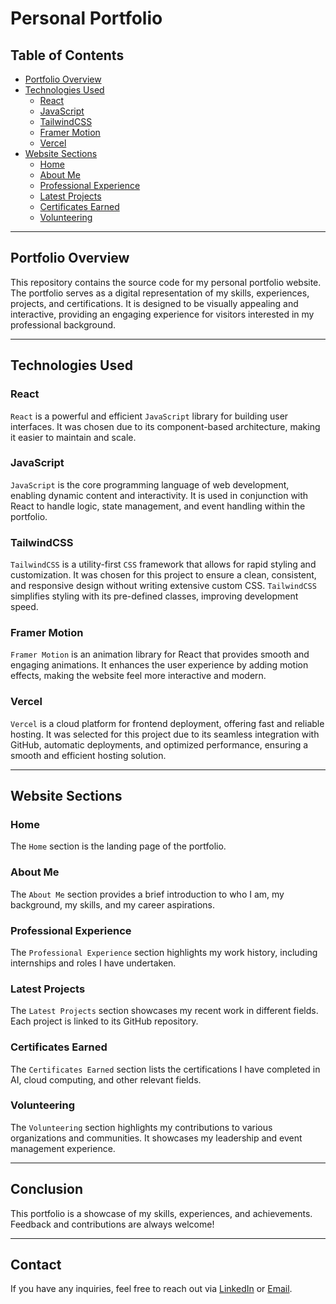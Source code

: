 # Personal Portfolio

## Table of Contents
- [Portfolio Overview](#portfolio-overview)
- [Technologies Used](#technologies-used)
  - [React](#react)
  - [JavaScript](#javascript)
  - [TailwindCSS](#tailwindcss)
  - [Framer Motion](#framer-motion)
  - [Vercel](#vercel)
- [Website Sections](#website-sections)
  - [Home](#home)
  - [About Me](#about-me)
  - [Professional Experience](#professional-experience)
  - [Latest Projects](#latest-projects)
  - [Certificates Earned](#certificates-earned)
  - [Volunteering](#volunteering)

---

## Portfolio Overview
This repository contains the source code for my personal portfolio website. The portfolio serves as a digital representation of my skills, experiences, projects, and certifications. It is designed to be visually appealing and interactive, providing an engaging experience for visitors interested in my professional background.

---

## Technologies Used

### React
``React`` is a powerful and efficient `JavaScript` library for building user interfaces. It was chosen due to its component-based architecture, making it easier to maintain and scale.

### JavaScript
``JavaScript`` is the core programming language of web development, enabling dynamic content and interactivity. It is used in conjunction with React to handle logic, state management, and event handling within the portfolio.

### TailwindCSS
``TailwindCSS`` is a utility-first ``CSS`` framework that allows for rapid styling and customization. It was chosen for this project to ensure a clean, consistent, and responsive design without writing extensive custom CSS. ``TailwindCSS`` simplifies styling with its pre-defined classes, improving development speed.

### Framer Motion
``Framer Motion`` is an animation library for React that provides smooth and engaging animations. It enhances the user experience by adding motion effects, making the website feel more interactive and modern.

### Vercel
``Vercel`` is a cloud platform for frontend deployment, offering fast and reliable hosting. It was selected for this project due to its seamless integration with GitHub, automatic deployments, and optimized performance, ensuring a smooth and efficient hosting solution.

---

## Website Sections

### Home
The ``Home`` section is the landing page of the portfolio. 

### About Me
The ``About Me`` section provides a brief introduction to who I am, my background, my skills, and my career aspirations. 

### Professional Experience
The ``Professional Experience`` section highlights my work history, including internships and roles I have undertaken. 

### Latest Projects
The ``Latest Projects`` section showcases my recent work in different fields. Each project is linked to its GitHub repository.

### Certificates Earned
The ``Certificates Earned`` section lists the certifications I have completed in AI, cloud computing, and other relevant fields.

### Volunteering
The ``Volunteering`` section highlights my contributions to various organizations and communities. It showcases my leadership and event management experience.

---

## Conclusion
This portfolio is a showcase of my skills, experiences, and achievements. Feedback and contributions are always welcome!

--- 

## Contact
If you have any inquiries, feel free to reach out via [LinkedIn](https://www.linkedin.com/in/farah-elloumi-735ab1269/) or [Email](farah.elloumi@supcom.tn).